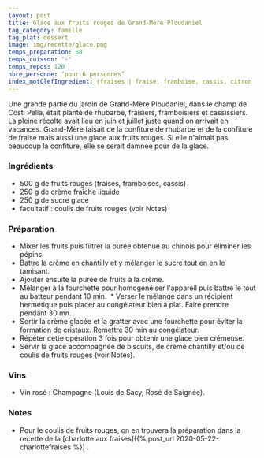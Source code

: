 ```yaml
---
layout: post
title: Glace aux fruits rouges de Grand-Mère Ploudaniel
tag_category: famille
tag_plat: dessert
image: img/recette/glace.png
temps_preparation: 60
temps_cuisson: '-'
temps_repos: 120
nbre_personne: ‘pour 6 personnes’
index_motClefIngredient: (fraises | fraise, framboise, cassis, citron
---
```

Une grande partie du jardin de Grand-Mère Ploudaniel, dans le champ de Costi Pella, était planté de rhubarbe, fraisiers, framboisiers et cassissiers. La pleine récolte avait lieu en juin et juillet juste quand on arrivait en vacances. Grand-Mère faisait de la confiture de rhubarbe et de la confiture de fraise mais aussi une glace aux fruits rouges. Si elle n'aimait pas beaucoup la confiture, elle se serait damnée pour de la glace.

### Ingrédients
* 500 g de fruits rouges (fraises, framboises, cassis)
* 250 g de crème fraîche liquide
* 250 g de sucre glace
* facultatif : coulis de fruits rouges (voir Notes)

### Préparation
* Mixer les fruits puis filtrer la purée obtenue au chinois pour éliminer les pépins.
* Battre la crème en chantilly et y mélanger le sucre tout en en le tamisant.
* Ajouter ensuite la purée de fruits à la crème.
* Mélanger à la fourchette pour homogénéiser l'appareil puis battre le tout au batteur pendant 10 min.
 * Verser le mélange dans un récipient hermétique puis placer au congélateur bien à plat. Faire prendre pendant 30 mn.
* Sortir la crème glacée et la gratter avec une fourchette pour éviter la formation de cristaux. Remettre 30 min au congélateur.
* Répéter cette opération 3 fois pour obtenir une glace bien crémeuse.
* Servir la glace accompagnée de biscuits, de crème chantilly et/ou de coulis de fruits rouges (voir Notes).

### Vins
* Vin rosé : Champagne (Louis de Sacy, Rosé de Saignée).

### Notes
* Pour le coulis de fruits rouges, on en trouvera la préparation dans la recette de la [charlotte aux fraises]({% post_url 2020-05-22-charlottefraises %}) .
